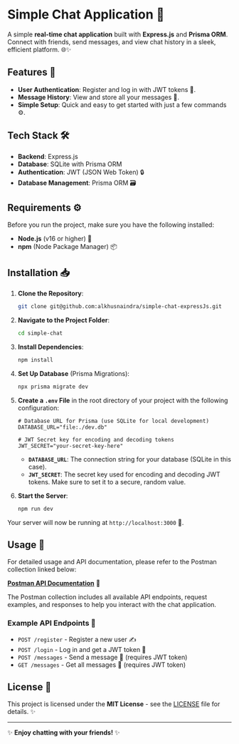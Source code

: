 # Simple Chat Application 💬

A simple **real-time chat application** built with **Express.js** and **Prisma ORM**. Connect with friends, send messages, and view chat history in a sleek, efficient platform. 🌐✨

## Features 🚀

- **User Authentication**: Register and log in with JWT tokens 🔑.
- **Message History**: View and store all your messages 📝.
- **Simple Setup**: Quick and easy to get started with just a few commands ⚙️.

## Tech Stack 🛠️

- **Backend**: Express.js
- **Database**: SQLite with Prisma ORM
- **Authentication**: JWT (JSON Web Token) 🔒
- **Database Management**: Prisma ORM 🗃️

## Requirements ⚙️

Before you run the project, make sure you have the following installed:

- **Node.js** (v16 or higher) 🚀
- **npm** (Node Package Manager) 📦

## Installation 📥

1. **Clone the Repository**:

    ```bash
    git clone git@github.com:alkhusnaindra/simple-chat-expressJs.git
    ```

2. **Navigate to the Project Folder**:

    ```bash
    cd simple-chat
    ```

3. **Install Dependencies**:

    ```bash
    npm install
    ```

4. **Set Up Database** (Prisma Migrations):

    ```bash
    npx prisma migrate dev
    ```

5. **Create a `.env` File** in the root directory of your project with the following configuration:

    ```dotenv
    # Database URL for Prisma (use SQLite for local development)
    DATABASE_URL="file:./dev.db"

    # JWT Secret key for encoding and decoding tokens
    JWT_SECRET="your-secret-key-here"
    ```

    - **`DATABASE_URL`**: The connection string for your database (SQLite in this case).
    - **`JWT_SECRET`**: The secret key used for encoding and decoding JWT tokens. Make sure to set it to a secure, random value.

6. **Start the Server**:

    ```bash
    npm run dev
    ```

Your server will now be running at `http://localhost:3000` 🎉.

## Usage 📲

For detailed usage and API documentation, please refer to the Postman collection linked below:

[**Postman API Documentation**](https://documenter.getpostman.com/view/31879373/2sAYX5Lhs9) 📑

The Postman collection includes all available API endpoints, request examples, and responses to help you interact with the chat application.

### Example API Endpoints 📡

- `POST /register` - Register a new user ✍️
- `POST /login` - Log in and get a JWT token 🔑
- `POST /messages` - Send a message 💌 (requires JWT token)
- `GET /messages` - Get all messages 📝 (requires JWT token)

## License 📜

This project is licensed under the **MIT License** - see the [LICENSE](LICENSE) file for details. ✨

---

✨ **Enjoy chatting with your friends!** ✨
